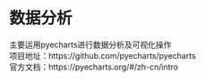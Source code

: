 <h1>数据分析</h1>
主要运用pyecharts进行数据分析及可视化操作
<br>
项目地址：https://github.com/pyecharts/pyecharts
<br>
官方文档：https://pyecharts.org/#/zh-cn/intro
